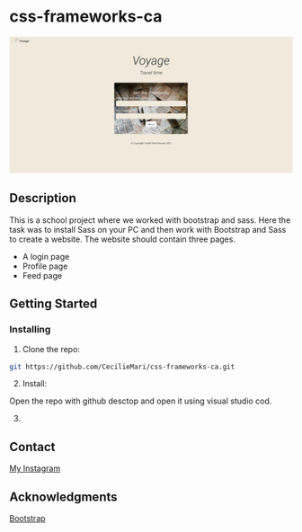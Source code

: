 # css-frameworks-ca

![image](/image/Skjermbilde%202023-11-19%20181156.png)

## Description

This is a school project where we worked with bootstrap and sass. Here the task was to install Sass on your PC and then work with Bootstrap and Sass to create a website. The website should contain three pages.

- A login page
- Profile page
- Feed page

## Getting Started

### Installing

1. Clone the repo:

```bash
git https://github.com/CecilieMari/css-frameworks-ca.git
```

2. Install:

Open the repo with github desctop and open it using visual studio cod.

3. 

## Contact

[My Instagram](https://www.instagram.com/ceciliemarim/)

## Acknowledgments

[Bootstrap](https://getbootstrap.com/)
